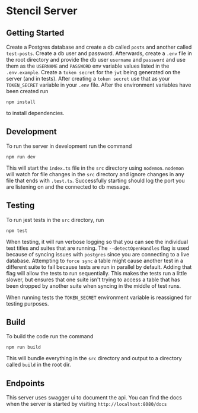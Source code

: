 # Stencil Server

## Getting Started
Create a Postgres database and create a db called `posts` and another called `test-posts`. Create a db user and password. Afterwards, create a `.env` file in the root directory and provide the db user `username` and `password` and use them as the `USERNAME` and `PASSWORD` env variable values listed in the `.env.example`. Create a `token secret` for the `jwt` being generated on the server (and in tests). After creating a `token secret` use that as your `TOKEN_SECRET` variable in your `.env` file. After the environment variables have been created run
```
npm install
```
to install dependencies.

## Development
To run the server in development run the command 
```
npm run dev
```
This will start the `index.ts` file in the `src` directory using `nodemon`. `nodemon` will watch for file changes in the `src` directory and ignore changes in any file that ends with `.test.ts`. Successfully starting should log the port you are listening on and the connected to db message.

## Testing
To run jest tests in the `src` directory, run
```
npm test
```
When testing, it will run verbose logging so that you can see the individual test titles and suites that are running. The `--detectOpenHandles` flag is used because of syncing issues with `postgres` since you are connecting to a live database. Attempting to `force sync` a table might cause another test in a different suite to fail because tests are run in parallel by default. Adding that flag will allow the tests to run sequentially. This makes the tests run a little slower, but ensures that one suite isn't trying to access a table that has been dropped by another suite when syncing in the middle of test runs.

When running tests the `TOKEN_SECRET` environment variable is reassigned for testing purposes.

## Build
To build the code run the command
```
npm run build
```
This will bundle everything in the `src` directory and output to a directory called `build` in the root dir.


## Endpoints
This server uses swagger ui to document the api. You can find the docs when the server is started by visiting `http://localhost:8080/docs`